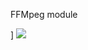 FFMpeg module

[](https://github.com/bchamand/pyffmpeg/workflows/build/badge.svg)]
[![](https://github.com/bchamand/pyffmpeg/workflows/docs/badge.svg)](https://bchamand.github.io/pyffmpeg)
